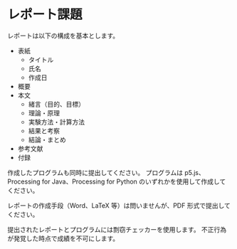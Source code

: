 # レポート課題

レポートは以下の構成を基本とします。

- 表紙
  - タイトル
  - 氏名
  - 作成日
- 概要
- 本文
  - 緒言（目的、目標）
  - 理論・原理
  - 実験方法・計算方法
  - 結果と考察
  - 結論・まとめ
- 参考文献
- 付録

作成したプログラムも同時に提出してください。
プログラムは p5.js、Processing for Java、Processing for Python のいずれかを使用して作成してください。

レポートの作成手段（Word、LaTeX 等）は問いませんが、PDF 形式で提出してください。

提出されたレポートとプログラムには剽窃チェッカーを使用します。
不正行為が発覚した時点で成績を不可にします。

